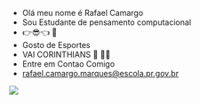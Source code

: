  - Olá meu nome é Rafael Camargo 
 - Sou Estudante de pensamento computacional 
-  👉😎👈 🦅
-  Gosto de Esportes
-  VAI CORINTHIANS 🦅 🖤🤍
-  Entre em Contao Comigo
-  rafael.camargo.marques@escola.pr.gov.br









 
 ![](https://media1.tenor.com/m/Lul3Deqe4aQAAAAd/baila-memphis-memphis-depay-corinthians.gif)

